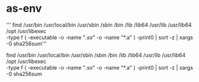 # as-env

''' find /usr/bin /usr/local/bin /usr/sbin /sbin /bin /lib /lib64 /usr/lib /usr/lib64 /opt /usr/libexec \
  -type f \( -executable -o -name "*.so*" -o -name "*.a" \) -print0 | sort -z | xargs -0 sha256sum'''


find /usr/bin /usr/local/bin /usr/sbin /sbin /bin /lib /lib64 /usr/lib /usr/lib64 /opt /usr/libexec \
  -type f \( -executable -o -name "*.so*" -o -name "*.a" \) -print0 | sort -z | xargs -0 sha256sum
